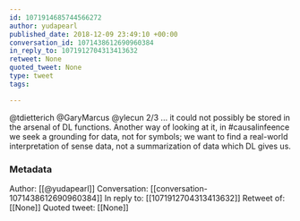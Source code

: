 ```yaml
---
id: 1071914685744566272
author: yudapearl
published_date: 2018-12-09 23:49:10 +00:00
conversation_id: 1071438612690960384
in_reply_to: 1071912704313413632
retweet: None
quoted_tweet: None
type: tweet
tags:

---
```


@tdietterich @GaryMarcus @ylecun 2/3 ... it could not possibly be stored in the arsenal of DL functions. Another way of looking at it, in #causalinfeence we seek a grounding for data, not for symbols; we want to find a real-world interpretation of sense data, not a summarization of data
which DL gives us.

### Metadata

Author: [[@yudapearl]]
Conversation: [[conversation-1071438612690960384]]
In reply to: [[1071912704313413632]]
Retweet of: [[None]]
Quoted tweet: [[None]]
